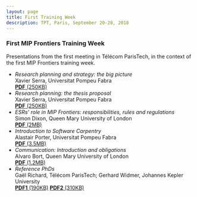 ```yaml
---
layout: page
title: First Training Week
description: TPT, Paris, September 20-28, 2018
---
```


### First MIP Frontiers Training Week

Presentations from the first meeting in Télécom ParisTech, in the context of the first MIP Frontiers training week.
- _Research planning and strategy: the big picture_ <br> Xavier Serra, Universitat Pompeu Fabra <br> [**PDF** (250KB)](/resources/first-training-week/MIP-academic-career.Xavier.pdf)
- _Research planning: the thesis proposal_ <br> Xavier Serra, Universitat Pompeu Fabra <br> [**PDF** (250KB)](/resources/first-training-week/MIP-thesis-proposal.Xavier.pdf)
- _ESRs&#39; role in MIP Frontiers: responsibilities, rules and regulations_ <br> Simon Dixon, Queen Mary University of London <br> [**PDF** (2MB)](/resources/first-training-week/SDixonSlides.pdf)
- _Introduction to Software Carpentry_ <br> Alastair Porter, Universitat Pompeu Fabra <br> [**PDF** (3.5MB)](/resources/first-training-week/2018-porter-mip-frontiers-reproduceable.Alastair.pdf)
- _Communication: Introduction and obligations_ <br> Alvaro Bort, Queen Mary University of London <br> [**PDF** (1.2MB)](/resources/first-training-week/Communication.Alvaro.pdf)
- _Reference PhDs_ <br> Gaël Richard, Télécom ParisTech; Gerhard Widmer, Johannes Kepler University <br> [**PDF1** (190KB)](/resources/first-training-week/2018-Phd-Examples.Gael.pdf) [**PDF2** (310KB)](/resources/first-training-week/PhDs_at_CP_JKU.Gerhard.pdf)
